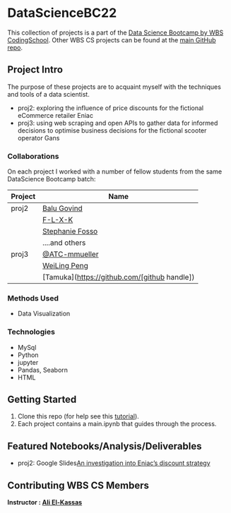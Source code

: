 # DataScienceBC22
This collection of projects is a part of the [Data Science Bootcamp by WBS CodingSchool](https://www.wbscodingschool.com/data-science-bootcamp/).  Other WBS CS projects can be found at the [main GitHub repo](https://github.com/WBSCodingSchool).

## Project Intro
The purpose of these projects are to acquaint myself with the techniques and tools of a data scientist. 
* proj2: exploring the influence of price discounts for the fictional eCommerce retailer Eniac 
* proj3: using web scraping and open APIs to gather data for informed decisions to optimise business decisions for the fictional scooter operator Gans 

### Collaborations
On each project I worked with a number of fellow students from the same DataScience Bootcamp batch:

|Project  |Name     |
|---------|---------|
|proj2  |[Balu Govind](https://github.com/BaluGovind) |
|       |[F-L-X-K](https://github.com/F-L-X-K)|
|       |[Stephanie Fosso](https://github.com/FossoStephanie) |
|       | ....and others  |
|proj3  |[@ATC-mmueller](https://github.com/ATC-mmueller)|
|       |[WeiLing Peng](https://github.com/Weilingp) |
|       |[Tamuka](https://github.com/[github handle])|

### Methods Used
[//]: # (Inferential Statistics)
[//]: # (* Machine Learning)
[//]: # (* Predictive Modeling)
* Data Visualization


### Technologies
* MySql
* Python
* jupyter
* Pandas, Seaborn
* HTML

[//]: # (## Project Description)
[//]: # (Provide more detailed overview of the project.  Talk a bit about your data sources and what questions and hypothesis you are)
[//]: # (exploring. What specific data analysis/visualization and modelling work are you using to solve the problem? What blockers and)
[//]: # (challenges are you facing?  Feel free to number or bullet point things here)

## Getting Started

1. Clone this repo (for help see this [tutorial](https://help.github.com/articles/cloning-a-repository/)).
2. Each project contains a main.ipynb that guides through the process.

## Featured Notebooks/Analysis/Deliverables
* proj2: Google Slides[An investigation into Eniac’s discount strategy](https://docs.google.com/presentation/d/1h76Fz6eDDT8DPktf8YEF953KTxp-ny33GF0PS2D31e4/edit#slide=id.p)

## Contributing WBS CS Members

**Instructor : [Ali El-Kassas](https://github.com/alielkassas)**
